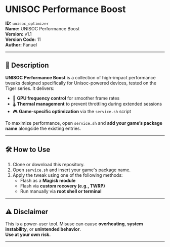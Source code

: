 # UNISOC Performance Boost

**ID:** `unisoc_optimizer`  
**Name:** UNISOC Performance Boost  
**Version:** v1.1  
**Version Code:** 11  
**Author:** Fanuel  

---

## 🚀 Description

**UNISOC Performance Boost** is a collection of high-impact performance tweaks designed specifically for Unisoc-powered devices, tested on the Tiger series. It delivers:

- 🔧 **GPU frequency control** for smoother frame rates  
- 🌡️ **Thermal management** to prevent throttling during extended sessions  
- 🎮 **Game-specific optimization** via the `service.sh` script

To maximize performance, open `service.sh` and **add your game’s package name** alongside the existing entries.

---

## 🛠️ How to Use

1. Clone or download this repository.
2. Open `service.sh` and insert your game's package name.
3. Apply the tweak using one of the following methods:
   - Flash as a **Magisk module**
   - Flash via **custom recovery (e.g., TWRP)**
   - Run manually via **root shell or terminal**

---

## ⚠️ Disclaimer

This is a power-user tool. Misuse can cause **overheating**, **system instability**, or **unintended behavior**.  
**Use at your own risk.**

---
